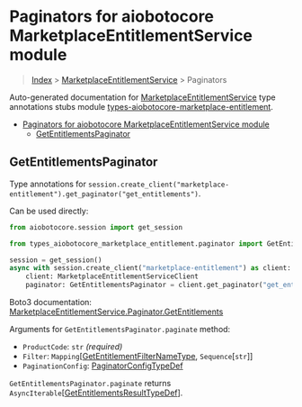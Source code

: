<a id="paginators-for-aiobotocore-marketplaceentitlementservice-module"></a>

# Paginators for aiobotocore MarketplaceEntitlementService module

> [Index](..) > [MarketplaceEntitlementService](.) > Paginators

Auto-generated documentation for
[MarketplaceEntitlementService](https://boto3.amazonaws.com/v1/documentation/api/latest/reference/services/marketplace-entitlement.html#MarketplaceEntitlementService)
type annotations stubs module
[types-aiobotocore-marketplace-entitlement](https://pypi.org/project/types-aiobotocore-marketplace-entitlement/).

- [Paginators for aiobotocore MarketplaceEntitlementService module](#paginators-for-aiobotocore-marketplaceentitlementservice-module)
  - [GetEntitlementsPaginator](#getentitlementspaginator)

<a id="getentitlementspaginator"></a>

## GetEntitlementsPaginator

Type annotations for
`session.create_client("marketplace-entitlement").get_paginator("get_entitlements")`.

Can be used directly:

```python
from aiobotocore.session import get_session

from types_aiobotocore_marketplace_entitlement.paginator import GetEntitlementsPaginator

session = get_session()
async with session.create_client("marketplace-entitlement") as client:
    client: MarketplaceEntitlementServiceClient
    paginator: GetEntitlementsPaginator = client.get_paginator("get_entitlements")
```

Boto3 documentation:
[MarketplaceEntitlementService.Paginator.GetEntitlements](https://boto3.amazonaws.com/v1/documentation/api/latest/reference/services/marketplace-entitlement.html#MarketplaceEntitlementService.Paginator.GetEntitlements)

Arguments for `GetEntitlementsPaginator.paginate` method:

- `ProductCode`: `str` *(required)*
- `Filter`:
  `Mapping`\[[GetEntitlementFilterNameType](./literals.md#getentitlementfilternametype),
  `Sequence`\[`str`\]\]
- `PaginationConfig`:
  [PaginatorConfigTypeDef](./type_defs.md#paginatorconfigtypedef)

`GetEntitlementsPaginator.paginate` returns
`AsyncIterable`\[[GetEntitlementsResultTypeDef](./type_defs.md#getentitlementsresulttypedef)\].
